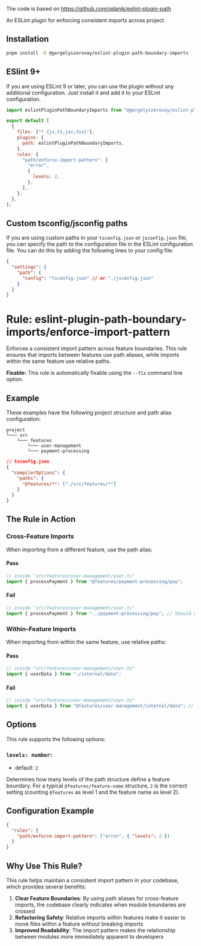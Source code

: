 The code is based on https://github.com/qdanik/eslint-plugin-path

An ESLint plugin for enforcing consistent imports across project.

## Installation

```sh
pnpm install -D @gergelyszerovay/eslint-plugin-path-boundary-imports
```

## ESlint 9+

If you are using ESLint 9 or later, you can use the plugin without any additional configuration. Just install it and add it to your ESLint configuration.

```js
import eslintPluginPathBoundaryImports from "@gergelyszerovay/eslint-plugin-path-boundary-imports";

export default [
  {
    files: ["*.{js,ts,jsx,tsx}"],
    plugins: {
      path: eslintPluginPathBoundaryImports,
    },
    rules: {
      "path/enforce-import-pattern": [
        "error",
        {
          levels: 2,
        },
      ],
    },
  },
];
```

## Custom tsconfig/jsconfig paths

If you are using custom paths in your `tsconfig.json` or `jsconfig.json` file, you can specify the path to the configuration file in the ESLint configuration file. You can do this by adding the following lines to your config file:

```json
{
  "settings": {
    "path": {
      "config": "tsconfig.json" // or "./jsconfig.json"
    }
  }
}
```

# Rule: eslint-plugin-path-boundary-imports/enforce-import-pattern

Enforces a consistent import pattern across feature boundaries. This rule ensures that imports between features use path aliases, while imports within the same feature use relative paths.

**Fixable:** This rule is automatically fixable using the `--fix` command line option.

## Example

These examples have the following project structure and path alias configuration:

```
project
└─── src
    └─── features
        └─── user-management
        └─── payment-processing
```

```json
// tsconfig.json
{
  "compilerOptions": {
    "paths": {
      "@features/*": ["./src/features/*"]
    }
  }
}
```

## The Rule in Action

### Cross-Feature Imports

When importing from a different feature, use the path alias:

#### Pass

```typescript
// inside "src/features/user-management/user.ts"
import { processPayment } from "@features/payment-processing/pay";
```

#### Fail

```typescript
// inside "src/features/user-management/user.ts"
import { processPayment } from "../payment-processing/pay"; // Should use path alias
```

### Within-Feature Imports

When importing from within the same feature, use relative paths:

#### Pass

```typescript
// inside "src/features/user-management/user.ts"
import { userData } from "./internal/data";
```

#### Fail

```typescript
// inside "src/features/user-management/user.ts"
import { userData } from "@features/user-management/internal/data"; // Should use relative path
```

## Options

This rule supports the following options:

### `levels: number`:

- default: `2`

Determines how many levels of the path structure define a feature boundary. For a typical `@features/feature-name` structure, `2` is the correct setting (counting `@features` as level 1 and the feature name as level 2).

## Configuration Example

```json
{
  "rules": {
    "path/enforce-import-pattern": ["error", { "levels": 2 }]
  }
}
```

## Why Use This Rule?

This rule helps maintain a consistent import pattern in your codebase, which provides several benefits:

1. **Clear Feature Boundaries**: By using path aliases for cross-feature imports, the codebase clearly indicates when module boundaries are crossed
2. **Refactoring Safety**: Relative imports within features make it easier to move files within a feature without breaking imports
3. **Improved Readability**: The import pattern makes the relationship between modules more immediately apparent to developers
